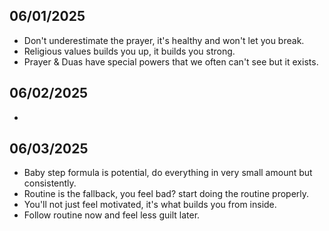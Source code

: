 ## 06/01/2025
- Don't underestimate the prayer, it's healthy and won't let you break.
- Religious values builds you up, it builds you strong.
- Prayer & Duas have special powers that we often can't see but it exists.

## 06/02/2025
- 

## 06/03/2025
- Baby step formula is potential, do everything in very small amount but consistently.
- Routine is the fallback, you feel bad? start doing the routine properly.
- You'll not just feel motivated, it's what builds you from inside.
- Follow routine now and feel less guilt later.